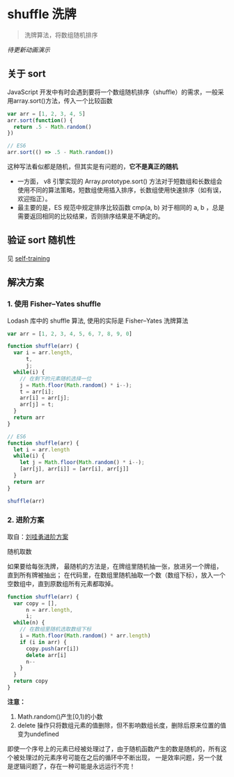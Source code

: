 # shuffle 洗牌

> 洗牌算法，将数组随机排序

*待更新动画演示*

## 关于 sort

JavaScript 开发中有时会遇到要将一个数组随机排序（shuffle）的需求，一般采用array.sort()方法，传入一个比较函数

```js
var arr = [1, 2, 3, 4, 5]
arr.sort(function() {
  return .5 - Math.random()
})

// ES6
arr.sort(() => .5 - Math.random())

```

这种写法看似都是随机，但其实是有问题的，**它不是真正的随机**

- 一方面， v8 引擎实现的 Array.prototype.sort() 方法对于短数组和长数组会使用不同的算法策略，短数组使用插入排序，长数组使用快速排序（如有误，欢迎指正）。
- 最主要的是，ES 规范中规定排序比较函数 cmp(a, b) 对于相同的 a, b ，总是需要返回相同的比较结果，否则排序结果是不确定的。

## 验证 sort 随机性

见 [self-training](https://github.com/stephentian/daily-js/blob/master/09-Skills/01-shuffle/self-training.html)

## 解决方案

### 1. 使用 Fisher–Yates shuffle

Lodash 库中的 shuffle 算法, 使用的实际是 Fisher–Yates 洗牌算法

```js
var arr = [1, 2, 3, 4, 5, 6, 7, 8, 9, 0]

function shuffle(arr) {
  var i = arr.length,
      t,
      j;
  while(i) {
    // 在剩下的元素随机选择一位
    j = Math.floor(Math.random() * i--);
    t = arr[i];
    arr[i] = arr[j];
    arr[j] = t;
  }
  return arr
}

// ES6
function shuffle(arr) {
  let i = arr.length
  while(i) {
    let j = Math.floor(Math.random() * i--);
    [arr[j], arr[i]] = [arr[i], arr[j]]
  }
  return arr
}

shuffle(arr)
```

### 2. 进阶方案

取自：[刘哇勇进阶方案](http://www.cnblogs.com/Wayou/p/fisher_yates_shuffle.html)

随机取数

如果要给每张洗牌， 最随机的方法是，在牌组里随机抽一张，放进另一个牌组，直到所有牌被抽出；
在代码里，在数组里随机抽取一个数（数组下标），放入一个空数组中，直到原数组所有元素都取掉。

```js
function shuffle(arr) {
  var copy = [],
      n = arr.length,
      i;
  while(n) {
    // 在数组里随机选取数组下标
    i = Math.floor(Math.random() * arr.length)
    if (i in arr) {
      copy.push(arr[i])
      delete arr[i]
      n--
    }
  }
  return copy
}
```

**注意：**

1. Math.random()产生[0,1)的小数
2. delete 操作只将数组元素的值删除，但不影响数组长度，删除后原来位置的值变为undefined

即使一个序号上的元素已经被处理过了，由于随机函数产生的数是随机的，所有这个被处理过的元素序号可能在之后的循环中不断出现，
一是效率问题，另一个就是逻辑问题了，存在一种可能是永远运行不完！
